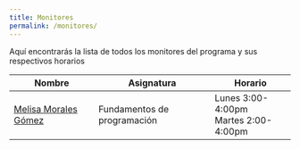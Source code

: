 ```yaml
---
title: Monitores
permalink: /monitores/
---
```

Aquí encontrarás la lista de todos los monitores del programa y sus respectivos horarios

<table>
  <thead>
    <tr>
      <th>Nombre</th>
      <th>Asignatura</th>
      <th>Horario</th>
    </tr>
  </thead>
  <tbody>
    <tr>
      <td>
        <a href="mailto:melisamoralesgo@gmail.com">
          Melisa Morales Gómez
        </a>
      </td>
      <td>Fundamentos de programación</td>
      <td>
        Lunes 3:00-4:00pm
        <br>
        Martes 2:00-4:00pm
      </td>
    </tr>
  </tbody>
</table>
